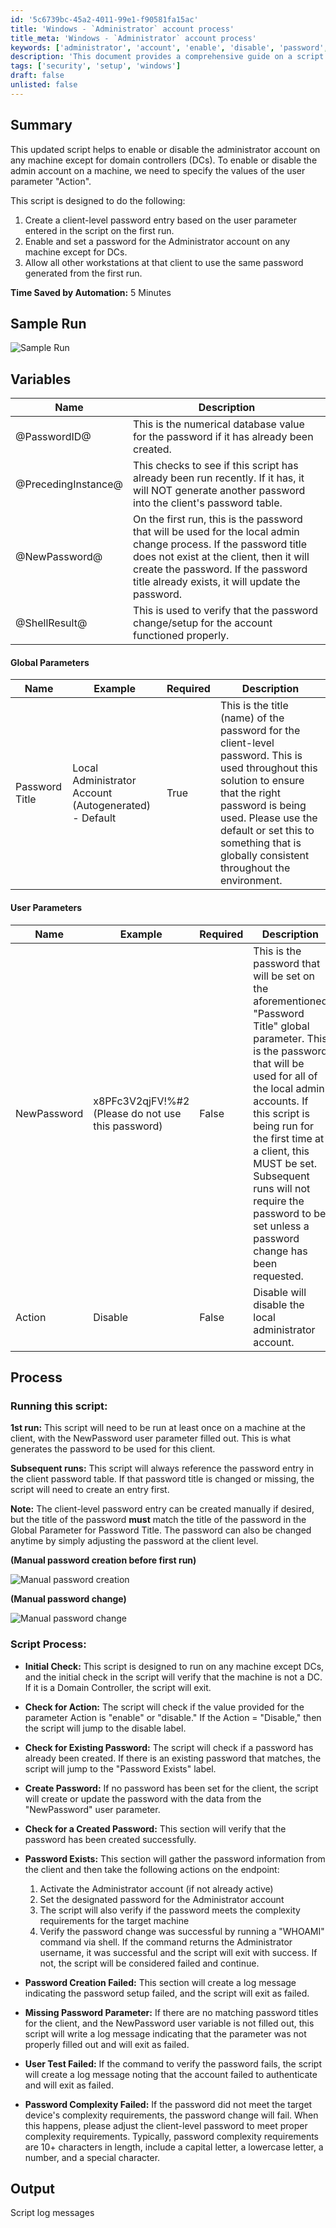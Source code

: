 ```yaml
---
id: '5c6739bc-45a2-4011-99e1-f90581fa15ac'
title: 'Windows - `Administrator` account process'
title_meta: 'Windows - `Administrator` account process'
keywords: ['administrator', 'account', 'enable', 'disable', 'password', 'script', 'client']
description: 'This document provides a comprehensive guide on a script designed to enable or disable the administrator account on Windows machines, excluding domain controllers. It outlines the necessary parameters, process flow, and troubleshooting steps to effectively manage admin account settings across client workstations.'
tags: ['security', 'setup', 'windows']
draft: false
unlisted: false
---
```


## Summary

This updated script helps to enable or disable the administrator account on any machine except for domain controllers (DCs). To enable or disable the admin account on a machine, we need to specify the values of the user parameter "Action".

This script is designed to do the following:
1. Create a client-level password entry based on the user parameter entered in the script on the first run.
2. Enable and set a password for the Administrator account on any machine except for DCs.
3. Allow all other workstations at that client to use the same password generated from the first run.

**Time Saved by Automation:** 5 Minutes

## Sample Run

![Sample Run](../../../static/img/Windows---`Administrator`-account-process/image_1.png)

## Variables

| Name                | Description                                                                                                                                                    |
|---------------------|----------------------------------------------------------------------------------------------------------------------------------------------------------------|
| @PasswordID@        | This is the numerical database value for the password if it has already been created.                                                                         |
| @PrecedingInstance@ | This checks to see if this script has already been run recently. If it has, it will NOT generate another password into the client's password table.           |
| @NewPassword@       | On the first run, this is the password that will be used for the local admin change process. If the password title does not exist at the client, then it will create the password. If the password title already exists, it will update the password. |
| @ShellResult@       | This is used to verify that the password change/setup for the account functioned properly.                                                                     |

#### Global Parameters

| Name                | Example                                               | Required | Description                                                                                                                                                                                                                     |
|---------------------|-------------------------------------------------------|----------|---------------------------------------------------------------------------------------------------------------------------------------------------------------------------------------------------------------------------------|
| Password Title      | Local Administrator Account (Autogenerated) - Default | True     | This is the title (name) of the password for the client-level password. This is used throughout this solution to ensure that the right password is being used. Please use the default or set this to something that is globally consistent throughout the environment. |

#### User Parameters

| Name        | Example                                     | Required | Description                                                                                                                                                                                                                     |
|-------------|---------------------------------------------|----------|---------------------------------------------------------------------------------------------------------------------------------------------------------------------------------------------------------------------------------|
| NewPassword | x8PFc3V2qjFV!%#2 (Please do not use this password) | False    | This is the password that will be set on the aforementioned "Password Title" global parameter. This is the password that will be used for all of the local admin accounts. If this script is being run for the first time at a client, this MUST be set. Subsequent runs will not require the password to be set unless a password change has been requested. |
| Action      | Disable                                     | False    | Disable will disable the local administrator account.                                                                                                                                                                          |

## Process

### Running this script:

**1st run:** This script will need to be run at least once on a machine at the client, with the NewPassword user parameter filled out. This is what generates the password to be used for this client.

**Subsequent runs:** This script will always reference the password entry in the client password table. If that password title is changed or missing, the script will need to create an entry first.

**Note:** The client-level password entry can be created manually if desired, but the title of the password **must** match the title of the password in the Global Parameter for Password Title. The password can also be changed anytime by simply adjusting the password at the client level.

**(Manual password creation before first run)**

![Manual password creation](../../../static/img/Windows---`Administrator`-account-process/image_2.png)

**(Manual password change)**

![Manual password change](../../../static/img/Windows---`Administrator`-account-process/image_3.png)

### Script Process:

- **Initial Check:** This script is designed to run on any machine except DCs, and the initial check in the script will verify that the machine is not a DC. If it is a Domain Controller, the script will exit.

- **Check for Action:** The script will check if the value provided for the parameter Action is "enable" or "disable." If the Action = "Disable," then the script will jump to the disable label.

- **Check for Existing Password:** The script will check if a password has already been created. If there is an existing password that matches, the script will jump to the "Password Exists" label.

- **Create Password:** If no password has been set for the client, the script will create or update the password with the data from the "NewPassword" user parameter.

- **Check for a Created Password:** This section will verify that the password has been created successfully.

- **Password Exists:** This section will gather the password information from the client and then take the following actions on the endpoint:
  1. Activate the Administrator account (if not already active)
  2. Set the designated password for the Administrator account
  3. The script will also verify if the password meets the complexity requirements for the target machine
  4. Verify the password change was successful by running a "WHOAMI" command via shell. If the command returns the Administrator username, it was successful and the script will exit with success. If not, the script will be considered failed and continue.

- **Password Creation Failed:** This section will create a log message indicating the password setup failed, and the script will exit as failed.

- **Missing Password Parameter:** If there are no matching password titles for the client, and the NewPassword user variable is not filled out, this script will write a log message indicating that the parameter was not properly filled out and will exit as failed.

- **User Test Failed:** If the command to verify the password fails, the script will create a log message noting that the account failed to authenticate and will exit as failed.

- **Password Complexity Failed:** If the password did not meet the target device's complexity requirements, the password change will fail. When this happens, please adjust the client-level password to meet proper complexity requirements. Typically, password complexity requirements are 10+ characters in length, include a capital letter, a lowercase letter, a number, and a special character.

## Output

Script log messages



